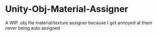 # Unity-Obj-Material-Assigner
A WIP .obj file material/texture assigner because I got annoyed at them never being auto assigned

